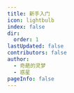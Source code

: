 ```yaml
---
title: 新手入门
icon: lightbulb
index: false
dir:
  order: 1
lastUpdated: false
contributors: false
author:
  - 奇葩的灵梦
  - 惑星
pageInfo: false
---
```


<Catalog></Catalog>
